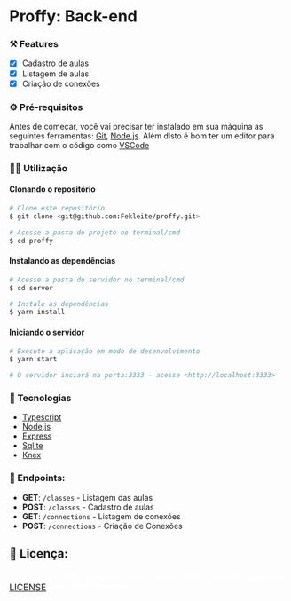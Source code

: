 # Proffy: Back-end

### ⚒️ Features

- [x] Cadastro de aulas
- [x] Listagem de aulas
- [x] Criação de conexões

### ⚙️ Pré-requisitos

Antes de começar, você vai precisar ter instalado em sua máquina as seguintes ferramentas:
[Git](https://git-scm.com), [Node.js](https://nodejs.org/en/).
Além disto é bom ter um editor para trabalhar com o código como [VSCode](https://code.visualstudio.com/)

### 👩‍💻 Utilização

#### Clonando o repositório

```bash
# Clone este repositório
$ git clone <git@github.com:Fekleite/proffy.git>

# Acesse a pasta do projeto no terminal/cmd
$ cd proffy
```

#### Instalando as dependências

```bash
# Acesse a pasta do servidor no terminal/cmd
$ cd server

# Instale as dependências
$ yarn install 
```

#### Iniciando o servidor

```bash
# Execute a aplicação em modo de desenvolvimento
$ yarn start

# O servidor inciará na porta:3333 - acesse <http://localhost:3333>
```

### 🚀 Tecnologias

- [Typescript](https://www.typescriptlang.org/)
- [Node.js](https://nodejs.org/en/)
- [Express](https://expressjs.com/)
- [Sqlite](https://www.sqlite.org/index.html)
- [Knex](http://knexjs.org/)

### 🚀 Endpoints:

- **GET**: `/classes` - Listagem das aulas
- **POST**: `/classes` - Cadastro de aulas
- **GET**: `/connections` - Listagem de conexões
- **POST**: `/connections` - Criação de Conexões

<h2>📝 Licença:</h2>

<p style="font-size: 16px; color: #fff;">Este projeto está licenciado sob a licença MIT - consulte a página <a href="https://opensource.org/licenses/MIT" style=" font-size: 16px; " >LICENSE</a> para obter detalhes.</p>
